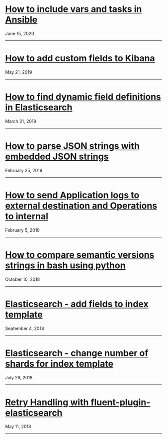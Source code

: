 # [How to include vars and tasks in Ansible](how-to-include-vars-and-tasks-in-ansible)
June 15, 2020

---

# [How to add custom fields to Kibana](how-to-add-fields-to-kibana)
May 21, 2019

---  

# [How to find dynamic field definitions in Elasticsearch](how-to-find-dynamic-field-definitions-in-elasticsearch)
March 21, 2019

---  

# [How to parse JSON strings with embedded JSON strings](how-to-parse-json-string-with-embedded-json)
February 25, 2019

---

# [How to send Application logs to external destination and Operations to internal](how-to-send-app-logs-to-external-and-ops-to-internal)
February 5, 2019

---

# [How to compare semantic versions strings in bash using python](compare-semantic-versions-in-bash)
October 10, 2018

---

# [Elasticsearch - add fields to index template](add-fields-to-index-template)
September 4, 2018

---

# [Elasticsearch - change number of shards for index template](increase-number-of-shards-for-index-template)
July 26, 2018

---

# [Retry Handling with fluent-plugin-elasticsearch](fluent-plugin-elasticsearch-retry)
May 11, 2018

---

